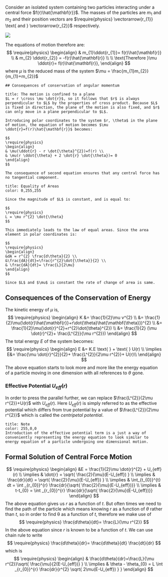 Consider an isolated system containing two particles interacting under a central force $f(r)\hat{\mathbf{r}}$. The masses of the particles are $m_{1} \text{ and } m_{2}$ and their position vectors are $\require{physics} \vectorarrow{r_{1}} \text{ and } \vectorarrow{r_{2}}$ respectively.

![](https://i.imgur.com/JAjXvql.png)

The equations of motion therefore are:
$$
\require{physics}
\begin{align}
& m_{1}\ddot{r_{1}}= f(r)\hat{\mathbf{r}} \\
& m_{2} \ddot{r_{2}} = -f(r)\hat{\mathbf{r}} \\ \\
\text{Therefore }\mu \ddot{r}= f(r)\hat{\mathbf{r}},
\end{align}
$$
where $\mu$ is the reduced mass of the system $\mu = \frac{m_{1}m_{2}}{m_{1}+m_{2}}$

```ad-note
## Consequences of conservation of angular momentum
```


```ad-note
title: The motion is confined to a plane
$L = r \cross \mu \dot{r}$, so it follows that $r$ is always perpendicular to $L$ by the properties of cross product. Because $L$ is fixed in direction, the plane of the motion is also fixed, and $r$ can only move in a plane perpendicular to $L$.

Introducing polar coordinates to the system $r, \theta$ in the plane of motion, the equation of motion becomes $\mu \ddot{r}=f(r)\hat{\mathbf{r}}$ becomes:

$$
\require{physics}
\begin{align}
& \mu(\ddot{r} - r \dot{\theta}^{2})=f(r) \\
& \mu(r \ddot{\theta} + 2 \dot{r} \dot{\theta})= 0
\end{align}
$$

The consequence of second equation ensures that any central force has no tangential component.
```

```ad-note
title: Equality of Areas
color: 0,255,255

Since the magnitude of $L$ is constant, and is equal to:

$$
\require{physics}
L = \mu r^{2} \dot{\theta}
$$

This immediately leads to the law of equal areas. Since the area element in polar coordinates is:

$$
\require{physics}
\begin{align}
&dA = r^{2} \frac{d\theta}{2} \\
&\frac{dA}{dt}=\frac{r^{2}\dot{\theta}}{2} \\
& \frac{dA}{dt}= \frac{L}{2\mu}
\end{align}
$$

Since $L$ and $\mu$ is constant the rate of change of area is same.
```

## Consequences of the Conservation of Energy

The kinetic energy of $\mu$ is,
 $$
\require{physics}
\begin{align}
K &= \frac{1}{2}\mu v^{2} \\
&= \frac{1}{2}\mu(\dot{r}\hat{\mathbf{r}}+r\dot{\theta}\hat{\mathbf{\theta}})^{2} \\
&= \frac{1}{2}\mu(\dot{r}^{2}+r^{2}\dot{\theta}^{2}) \\
&= \frac{1}{2} (\mu \dot{r}^{2}+ \frac{L^{2}}{\mu r^{2}})
\end{align}
$$
The total energy $E$ of the system becomes:
$$
\require{physics}
\begin{align}
E &= K.E \text{ } + \text{ } U(r) \\
\implies E&= \frac{\mu \dot{r}^{2}}{2}+ \frac{L^{2}}{2\mu r^{2}}+ U(r)\\
\end{align}
$$
The above equation starts to look more and more like the energy equation of a particle moving in one dimension with all references to $\theta$ gone.

### Effective Potential $U_{eff}(r)$

In order to press the parallel further, we can replace $\frac{L^{2}}{2\mu r^{2}}+U(r)$ with $U_{eff}(r)$. Here $U_{eff}(r)$ is simply referred to as the effective potential which differs from true potential by a value of $\frac{L^{2}}{2\mu r^{2}}$ which is called the *centripetal potential*.

```ad-note
title: Note
color: 255,0,0
Introduction of the effective potential term is a just a way of conveniently representing the energy equation to look similar to energy equation of a particle undergoing one dimensional motion. 
```

## Formal Solution of Central Force Motion

$$
\require{physics}
\begin{align}
&E = \frac{1}{2}\mu \dot{r}^{2} + U_{eff}(r) \\
\implies & \dot{r} = \sqrt{ \frac{2}{\mu}(E-U_{eff}) } \\
\implies & \frac{dr}{dt} = \sqrt{ \frac{2}{\mu}(E-U_{eff}) }  \\
\implies & \int_{t_{0}}^{t} dt = \int _{r_{0}}^{r} \frac{dr}{\sqrt{ \frac{2}{\mu}(E-U_{eff})}} \\
\implies & t-t_{0} = \int _{r_{0}}^{r} \frac{dr}{\sqrt{ \frac{2}{\mu}(E-U_{eff})}}
\end{align}
$$
The above equation gives us $r$ as a function of $t$. But often times we need to find the path of the particle which means knowing $r$ as a function of $\theta$ rather than $t$, so in order to find θ as a function of $t$, therefore we make use of
$$
\require{physics}
 \frac{d\theta}{dt}= \frac{L}{\mu r^{2}} 
$$
In the above equation since $r$ is known to be a function of $t$. We can use chain rule to write
$$
\require{physics}
\frac{d\theta}{dr}= \frac{d\theta}{dt} \frac{dt}{dr}
$$
which is
$$
\require{physics}
\begin{align}
& \frac{d\theta}{dr}=\frac{L}{\mu r^{2}}\sqrt{ \frac{\mu}{2(E-U_{eff})} } \\
\implies & \theta - \theta_{0} = L \int _{r_{0}}^{r} \frac{dr}{r^{2} \sqrt{ 2\mu(E-U_{eff}) } } 
\end{align}
$$

##